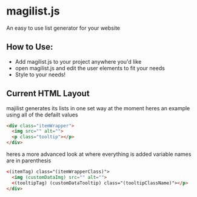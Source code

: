# magilist.js 
An easy to use list generator for your website

## How to Use:
* Add magilist.js to your project anywhere you'd like
* open magilist.js and edit the user elements to fit your needs
* Style to your needs!

## Current HTML Layout
majilist generates its lists in one set way at the moment
heres an example using all of the defailt values
```HTML
<div class="itemWrapper">
  <img src="" alt="">
  <p class="tooltip"></p>
</div>
```

heres a more advanced look at where everything is added
variable names are in parenthesis
```HTML
<(itemTag) class="(itemWrapperClass)">
  <img (customDataImg) src="" alt="">
  <(tooltipTag) (customDataTooltip) class="(tooltipClassName)"></p>
</div>
```
